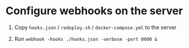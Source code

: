 # Configure webhooks on the server

1. Copy `hooks.json` / `redeploy.sh` / `docker-compose.yml` to the server

2. Run `webhook -hooks ./hooks.json -verbose -port 8000 &`
